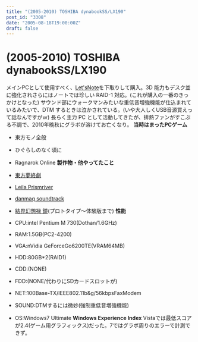 ```yaml
---
title: "(2005-2010) TOSHIBA dynabookSS/LX190"
post_id: "3308"
date: "2005-08-18T19:00:00Z"
draft: false
---
```


# (2005-2010) TOSHIBA dynabookSS/LX190

メインPCとして使用すべく、[Let'sNote](/cf-w2d)を下取りして購入。3D 能力もデスク並に強化されさらにはノートでは珍しい RAID-1 対応。(これが購入の一番のきっかけとなった)  サウンド部にウォークマンみたいな重低音増強機能が仕込まれているみたいで、DTM するときは泣かされている。(いや大人しくUSB音源買えって話なんですがｗ) 長らく主力 PC として活動してきたが、排熱ファンがすこぶる不調で、2010年晩秋にグラボが溶けてお亡くなり。 **当時はまったPCゲーム**

  * 東方モノ全般
  * ひぐらしのなく頃に
  * Ragnarok Online
**製作物・他やってたこと**

  * [東方夢終劇](/!/thC/)
  * [Leila Prismriver](/!/leila/)
  * [danmaq soundtrack](/!/dst/)
  * [結界幻想禄 鏡](http://kagaminer.in/)(プロトタイプ～体験版まで)
**性能**

  * CPU:intel Pentium M 730(Dothan/1.6GHz)
  * RAM:1.5GB(PC2-4200)
  * VGA:nVidia GeForceGo6200TE(VRAM64MB)
  * HDD:80GB*2(RAID1)
  * CDD:(NONE)
  * FDD:(NONE/代わりにSDカードスロットが)
  * NET:100Base-TX/IEEE802.11b&g/56kbpsFaxModem
  * SOUND:DTMするには微妙(強制重低音増強機能)
  * OS:Windows7 Ultimate
**Windows Experience Index** Vistaでは最低スコアが2.4(ゲーム用グラフィックス)だった。7ではグラボ周りのエラーで計測できず。
